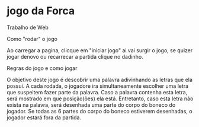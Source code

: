 # jogo da Forca
Trabalho de Web

Como "rodar" o jogo

 Ao carregar a pagina, clicque em "iniciar jogo" ai vai surgir o jogo, se quizer jogar denovo ou recarrecar a partida clique no dadinho.

Regras do jogo e como jogar
      
O objetivo deste jogo é descobrir uma palavra adivinhando as letras que ela possui. A cada rodada, o jogadore ira simultaneamente escolher uma letra que suspeitem fazer parte da palavra. Caso a palavra contenha esta letra, será mostrado em que posição(ões) ela está. Entretanto, caso esta letra não exista na palavra, será desenhada uma parte do corpo do boneco do jogador. Se todas as 6 partes do corpo do boneco estiverem desenhadas, o jogador estará fora da partida.      
